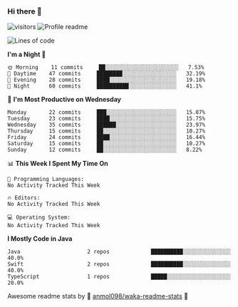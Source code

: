 ### Hi there 👋  
![visitors](https://visitor-badge.laobi.icu/badge?page_id=leverglowh) ![Profile readme](https://github.com/leverglowh/leverglowh/workflows/Profile%20readme/badge.svg?branch=master)

<!--START_SECTION:waka-->
![Lines of code](https://img.shields.io/badge/From%20Hello%20World%20I%27ve%20Written-748172%20lines%20of%20code-blue)

**I'm a Night 🦉** 

```text
🌞 Morning    11 commits     ██░░░░░░░░░░░░░░░░░░░░░░░   7.53% 
🌆 Daytime    47 commits     ████████░░░░░░░░░░░░░░░░░   32.19% 
🌃 Evening    28 commits     ████░░░░░░░░░░░░░░░░░░░░░   19.18% 
🌙 Night      60 commits     ██████████░░░░░░░░░░░░░░░   41.1%

```
📅 **I'm Most Productive on Wednesday** 

```text
Monday       22 commits     ███░░░░░░░░░░░░░░░░░░░░░░   15.07% 
Tuesday      23 commits     ████░░░░░░░░░░░░░░░░░░░░░   15.75% 
Wednesday    35 commits     ██████░░░░░░░░░░░░░░░░░░░   23.97% 
Thursday     15 commits     ██░░░░░░░░░░░░░░░░░░░░░░░   10.27% 
Friday       24 commits     ████░░░░░░░░░░░░░░░░░░░░░   16.44% 
Saturday     15 commits     ██░░░░░░░░░░░░░░░░░░░░░░░   10.27% 
Sunday       12 commits     ██░░░░░░░░░░░░░░░░░░░░░░░   8.22%

```


📊 **This Week I Spent My Time On** 

```text
💬 Programming Languages: 
No Activity Tracked This Week

🔥 Editors: 
No Activity Tracked This Week

💻 Operating System: 
No Activity Tracked This Week

```

**I Mostly Code in Java** 

```text
Java                     2 repos             ██████████░░░░░░░░░░░░░░░   40.0% 
Swift                    2 repos             ██████████░░░░░░░░░░░░░░░   40.0% 
TypeScript               1 repos             █████░░░░░░░░░░░░░░░░░░░░   20.0%

```



<!--END_SECTION:waka-->


Awesome readme stats by :star2: [anmol098/waka-readme-stats](https://github.com/anmol098/waka-readme-stats) :star2:
